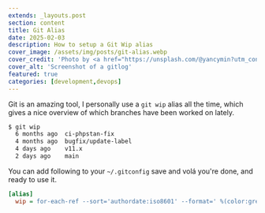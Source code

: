 ```yaml
---
extends: _layouts.post
section: content
title: Git Alias
date: 2025-02-03
description: How to setup a Git Wip alias
cover_image: /assets/img/posts/git-alias.webp
cover_credit: 'Photo by <a href="https://unsplash.com/@yancymin?utm_content=creditCopyText&utm_medium=referral&utm_source=unsplash">Yancy Min</a> on <a href="https://unsplash.com/photos/a-close-up-of-a-text-description-on-a-computer-screen-842ofHC6MaI?utm_content=creditCopyText&utm_medium=referral&utm_source=unsplash">Unsplash</a>'
cover_alt: 'Screenshot of a gitlog'
featured: true
categories: [development,devops]
---
```


Git is an amazing tool, I personally use a `git wip` alias all the time, which gives a nice overview of which branches have been worked on lately.

```bash
$ git wip
  6 months ago	ci-phpstan-fix
  4 months ago	bugfix/update-label
  4 days ago	v11.x
  2 days ago	main
```

You can add following to your `~/.gitconfig` save and volá you're done, and ready to use it.

```ini
[alias]
  wip = for-each-ref --sort='authordate:iso8601' --format=' %(color:green)%(authordate:relative)%09%(color:white)%(refname:short)' refs/heads
```


